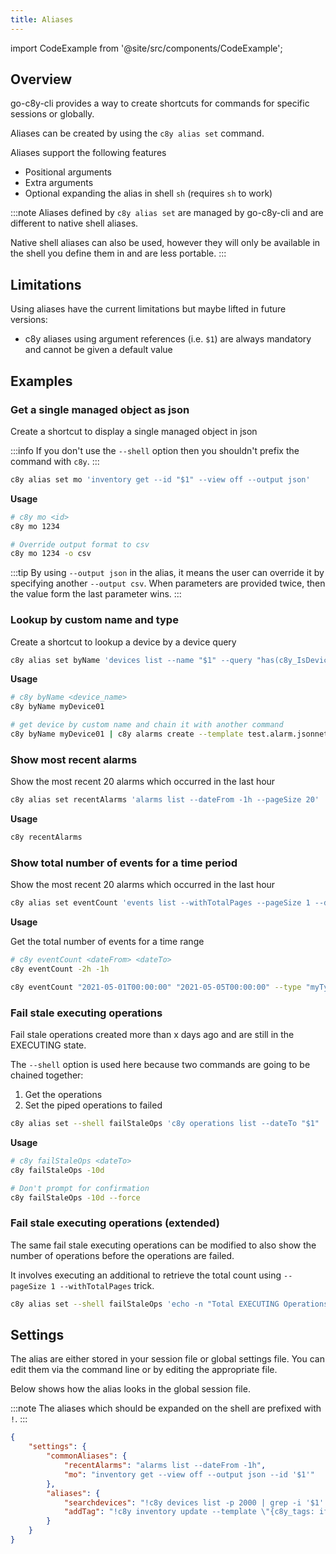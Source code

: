 ```yaml
---
title: Aliases
---
```


import CodeExample from '@site/src/components/CodeExample';

## Overview

go-c8y-cli provides a way to create shortcuts for commands for specific sessions or globally.

Aliases can be created by using the `c8y alias set` command.

Aliases support the following features

* Positional arguments
* Extra arguments
* Optional expanding the alias in shell `sh` (requires `sh` to work)

:::note
Aliases defined by `c8y alias set` are managed by go-c8y-cli and are different to native shell aliases.

Native shell aliases can also be used, however they will only be available in the shell you define them in and are less portable.
:::

## Limitations

Using aliases have the current limitations but maybe lifted in future versions:

* c8y aliases using argument references (i.e. `$1`) are always mandatory and cannot be given a default value

## Examples

### Get a single managed object as json

Create a shortcut to display a single managed object in json

:::info
If you don't use the `--shell` option then you shouldn't prefix the command with `c8y`.
:::

<CodeExample transform="false">

```bash
c8y alias set mo 'inventory get --id "$1" --view off --output json'
```

</CodeExample>

**Usage**

<CodeExample>

```bash
# c8y mo <id>
c8y mo 1234

# Override output format to csv
c8y mo 1234 -o csv
```

</CodeExample>

:::tip
By using `--output json` in the alias, it means the user can override it by specifying another `--output csv`. When parameters are provided twice, then the value form the last parameter wins.
:::

### Lookup by custom name and type

Create a shortcut to lookup a device by a device query

<CodeExample transform="false">

```bash
c8y alias set byName 'devices list --name "$1" --query "has(c8y_IsDevice) and has(devices_IsCustom)" --pageSize 1 --orderBy creationTime.date desc'
```

</CodeExample>

**Usage**

<CodeExample transform="true">

```bash
# c8y byName <device_name>
c8y byName myDevice01

# get device by custom name and chain it with another command
c8y byName myDevice01 | c8y alarms create --template test.alarm.jsonnet
```

</CodeExample>


### Show most recent alarms

Show the most recent 20 alarms which occurred in the last hour

<CodeExample transform="false">

```bash
c8y alias set recentAlarms 'alarms list --dateFrom -1h --pageSize 20'
```

</CodeExample>

**Usage**

<CodeExample>

```bash
c8y recentAlarms
```

</CodeExample>

### Show total number of events for a time period

Show the most recent 20 alarms which occurred in the last hour

<CodeExample transform="false">

```bash
c8y alias set eventCount 'events list --withTotalPages --pageSize 1 --dateFrom "$1" --dateTo "$2"'
```

</CodeExample>

**Usage**

Get the total number of events for a time range

<CodeExample transform="false">

```bash
# c8y eventCount <dateFrom> <dateTo>
c8y eventCount -2h -1h

c8y eventCount "2021-05-01T00:00:00" "2021-05-05T00:00:00" --type "myType"
```

</CodeExample>

### Fail stale executing operations

Fail stale operations created more than x days ago and are still in the EXECUTING state.

The `--shell` option is used here because two commands are going to be chained together:

1. Get the operations
2. Set the piped operations to failed

<CodeExample transform="false">

```bash
c8y alias set --shell failStaleOps 'c8y operations list --dateTo "$1" | c8y operations update --status FAILED --failureReason "User cancelled stale operation"'
```

</CodeExample>

**Usage**

<CodeExample transform="false">

```bash
# c8y failStaleOps <dateTo>
c8y failStaleOps -10d

# Don't prompt for confirmation
c8y failStaleOps -10d --force
```

</CodeExample>


### Fail stale executing operations (extended)

The same fail stale executing operations can be modified to also show the number of operations before the operations are failed.

It involves executing an additional to retrieve the total count using `--pageSize 1 --withTotalPages` trick.

<CodeExample transform="false">

```bash
c8y alias set --shell failStaleOps 'echo -n "Total EXECUTING Operations since $1: "; c8y operations list --dateTo "$1" --withTotalPages --select statistics.totalPages -p 1 -o csv; c8y operations list --dateTo "$1" | c8y operations update --status FAILED --failureReason "User cancelled stale operation"'
```

</CodeExample>

## Settings

The alias are either stored in your session file or global settings file. You can edit them via the command line or by editing the appropriate file.

Below shows how the alias looks in the global session file.


:::note
The aliases which should be expanded on the shell are prefixed with `!`.
:::

```json
{
    "settings": {
        "commonAliases": {
            "recentAlarms": "alarms list --dateFrom -1h",
            "mo": "inventory get --view off --output json --id '$1'"
        },
        "aliases": {
            "searchdevices": "!c8y devices list -p 2000 | grep -i '$1' --color",
            "addTag": "!c8y inventory update --template \"{c8y_tags: if std.objectHas(input.value, 'c8y_tags') then input.value.c8y_tags else {}} + {c8y_tags+:{$1: true}}\""
        }
    }
}
```
